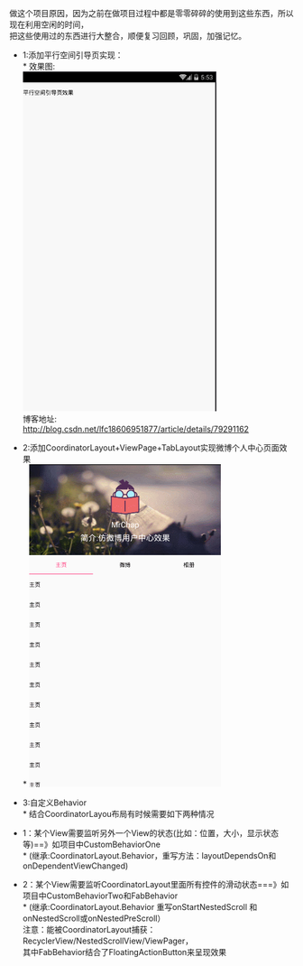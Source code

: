 做这个项目原因，因为之前在做项目过程中都是零零碎碎的使用到这些东西，所以现在利用空闲的时间，<br>
把这些使用过的东西进行大整合，顺便复习回顾，巩固，加强记忆。<br>
* 1:添加平行空间引导页实现：<br> *
    效果图: <br>
    ![image](https://github.com/online2/SomeUiEffect/blob/openMaster/images/lbeguide.gif) <br>
    博客地址:<br>
    http://blog.csdn.net/lfc18606951877/article/details/79291162 <br>
* 2:添加CoordinatorLayout+ViewPage+TabLayout实现微博个人中心页面效果 <br> *
    ![image](https://github.com/online2/SomeUiEffect/blob/openMaster/images/stickynav.gif)<br>
* 3:自定义Behavior <br> *
    结合CoordinatorLayou布局有时候需要如下两种情况<br>
 *   1：某个View需要监听另外一个View的状态(比如：位置，大小，显示状态等)==》如项目中CustomBehaviorOne  <br> *
    (继承:CoordinatorLayout.Behavior，重写方法：layoutDependsOn和onDependentViewChanged) <br>

 *   2：某个View需要监听CoordinatorLayout里面所有控件的滑动状态===》如项目中CustomBehaviorTwo和FabBehavior   <br> *
    (继承:CoordinatorLayout.Behavior 重写onStartNestedScroll 和onNestedScroll或onNestedPreScroll） <br>
    注意：能被CoordinatorLayout捕获：RecyclerView/NestedScrollView/ViewPager， <br>
    其中FabBehavior结合了FloatingActionButton来呈现效果 <br>